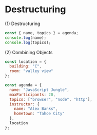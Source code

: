 # Destructuring

(1) Destructuring

```javascript
const { name, topics } = agenda;
console.log(name);
console.log(topics);
```

(2) Combining Objects

```javascript
const location = {
  building: "C",
  room: "valley view"
};

const agenda = {
  name: "JavaScript Jungle",
  maxParticipants: 20,
  topics: ["browser", "node", "http"],
  instructor: {
    name: "Alex Banks",
    hometown: "Tahoe City"
  },
  location
};
```
